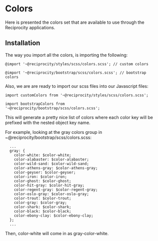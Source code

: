 # Colors

Here is presented the colors set that are available to use through the Reciprocity applications.

## Installation

The way you import all the colors, is importing the following:

```
@import '~@reciprocity/styles/scss/colors.scss'; // custom colors

@import '~@reciprocity/bootstrap/scss/colors.scss'; // bootstrap colors

```

Also, we are are ready to import our scss files into our Javascript files:

```
import customColors from '~@reciprocity/styles/scss/colors.scss';

import bootstrapColors from '~@reciprocity/bootstrap/scss/colors.scss';

```

This will generate a pretty nice list of colors where each color key will be prefixed with the nested object key name.

For example, looking at the gray colors group in ~@reciprocity/bootstrap/scss/colors.scss:

```
  ...
  gray: {
    color-white: $color-white;
    color-alabaster: $color-alabaster;
    color-wild-sand: $color-wild-sand;
    color-athens-gray: $color-athens-gray;
    color-geyser: $color-geyser;
    color-iron: $color-iron;
    color-ghost: $color-ghost;
    color-hit-gray: $color-hit-gray;
    color-regent-gray: $color-regent-gray;
    color-oslo-gray: $color-oslo-gray;
    color-trout: $color-trout;
    color-gray: $color-gray;
    color-shark: $color-shark;
    color-black: $color-black;
    color-ebony-clay: $color-ebony-clay;
  };
  ...

```

Then, color-white will come in as gray-color-white.


